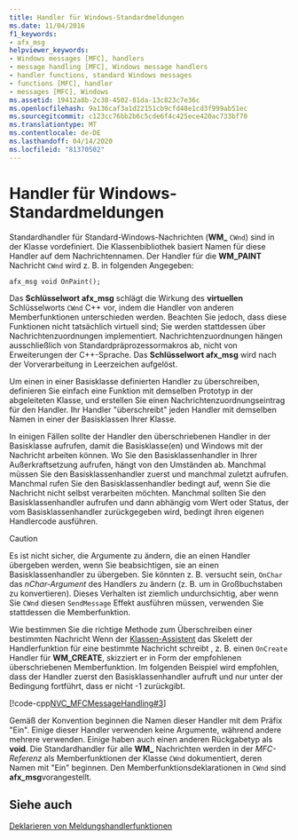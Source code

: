 ```yaml
---
title: Handler für Windows-Standardmeldungen
ms.date: 11/04/2016
f1_keywords:
- afx_msg
helpviewer_keywords:
- Windows messages [MFC], handlers
- message handling [MFC], Windows message handlers
- handler functions, standard Windows messages
- functions [MFC], handler
- messages [MFC], Windows
ms.assetid: 19412a8b-2c38-4502-81da-13c823c7e36c
ms.openlocfilehash: 9a136caf3a1d22151cb9cfd48e1cd3f999ab51ec
ms.sourcegitcommit: c123cc76bb2b6c5cde6f4c425ece420ac733bf70
ms.translationtype: MT
ms.contentlocale: de-DE
ms.lasthandoff: 04/14/2020
ms.locfileid: "81370502"
---
```

# <a name="handlers-for-standard-windows-messages"></a>Handler für Windows-Standardmeldungen

Standardhandler für Standard-Windows-Nachrichten (**WM_** `CWnd`) sind in der Klasse vordefiniert. Die Klassenbibliothek basiert Namen für diese Handler auf dem Nachrichtennamen. Der Handler für die **WM_PAINT** Nachricht `CWnd` wird z. B. in folgenden Angegeben:

`afx_msg void OnPaint();`

Das **Schlüsselwort afx_msg** schlägt die Wirkung des **virtuellen** Schlüsselworts `CWnd` C++ vor, indem die Handler von anderen Memberfunktionen unterschieden werden. Beachten Sie jedoch, dass diese Funktionen nicht tatsächlich virtuell sind; Sie werden stattdessen über Nachrichtenzuordnungen implementiert. Nachrichtenzuordnungen hängen ausschließlich von Standardpräprozessormakros ab, nicht von Erweiterungen der C++-Sprache. Das **Schlüsselwort afx_msg** wird nach der Vorverarbeitung in Leerzeichen aufgelöst.

Um einen in einer Basisklasse definierten Handler zu überschreiben, definieren Sie einfach eine Funktion mit demselben Prototyp in der abgeleiteten Klasse, und erstellen Sie einen Nachrichtenzuordnungseintrag für den Handler. Ihr Handler "überschreibt" jeden Handler mit demselben Namen in einer der Basisklassen Ihrer Klasse.

In einigen Fällen sollte der Handler den überschriebenen Handler in der Basisklasse aufrufen, damit die Basisklasse(en) und Windows mit der Nachricht arbeiten können. Wo Sie den Basisklassenhandler in Ihrer Außerkraftsetzung aufrufen, hängt von den Umständen ab. Manchmal müssen Sie den Basisklassenhandler zuerst und manchmal zuletzt aufrufen. Manchmal rufen Sie den Basisklassenhandler bedingt auf, wenn Sie die Nachricht nicht selbst verarbeiten möchten. Manchmal sollten Sie den Basisklassenhandler aufrufen und dann abhängig vom Wert oder Status, der vom Basisklassenhandler zurückgegeben wird, bedingt ihren eigenen Handlercode ausführen.

> [!CAUTION]
> Es ist nicht sicher, die Argumente zu ändern, die an einen Handler übergeben werden, wenn Sie beabsichtigen, sie an einen Basisklassenhandler zu übergeben. Sie könnten z. B. versucht sein, `OnChar` das *nChar-Argument* des Handlers zu ändern (z. B. um in Großbuchstaben zu konvertieren). Dieses Verhalten ist ziemlich undurchsichtig, aber wenn Sie `CWnd` diesen `SendMessage` Effekt ausführen müssen, verwenden Sie stattdessen die Memberfunktion.

Wie bestimmen Sie die richtige Methode zum Überschreiben einer bestimmten Nachricht Wenn der [Klassen-Assistent](reference/mfc-class-wizard.md) das Skelett der Handlerfunktion für eine bestimmte Nachricht schreibt , z. B. einen `OnCreate` Handler für **WM_CREATE**, skizziert er in Form der empfohlenen überschriebenen Memberfunktion. Im folgenden Beispiel wird empfohlen, dass der Handler zuerst den Basisklassenhandler aufruft und nur unter der Bedingung fortführt, dass er nicht -1 zurückgibt.

[!code-cpp[NVC_MFCMessageHandling#3](../mfc/codesnippet/cpp/handlers-for-standard-windows-messages_1.cpp)]

Gemäß der Konvention beginnen die Namen dieser Handler mit dem Präfix "Ein". Einige dieser Handler verwenden keine Argumente, während andere mehrere verwenden. Einige haben auch einen anderen Rückgabetyp als **void**. Die Standardhandler für alle **WM_** Nachrichten werden in der *MFC-Referenz* als Memberfunktionen der Klasse `CWnd` dokumentiert, deren Namen mit "Ein" beginnen. Den Memberfunktionsdeklarationen in `CWnd` sind **afx_msg**vorangestellt.

## <a name="see-also"></a>Siehe auch

[Deklarieren von Meldungshandlerfunktionen](../mfc/declaring-message-handler-functions.md)
